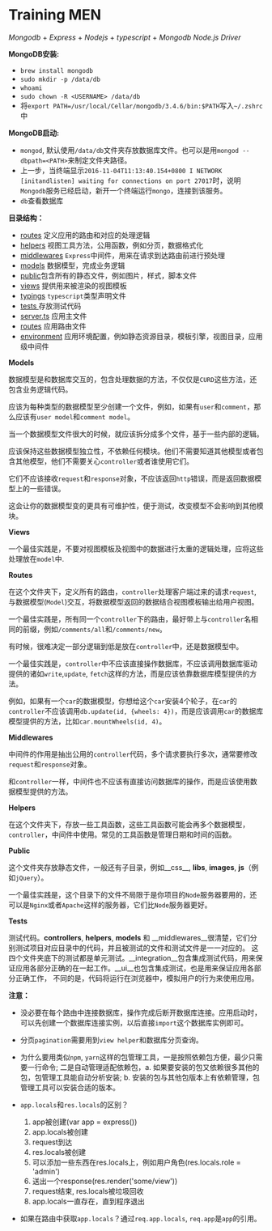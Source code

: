 # Training MEN

_Mongodb_ + _Express_ + _Nodejs_ + _typescript_ + _Mongodb Node.js Driver_

__MongoDB安装:__

*   `brew install mongodb`
*   `sudo mkdir -p /data/db`
*   `whoami`
*   `sudo chown -R <USERNAME> /data/db`
*   将`export PATH=/usr/local/Cellar/mongodb/3.4.6/bin:$PATH`写入`~/.zshrc`中

__MongoDB启动:__

*   `mongod`, 默认使用`/data/db`文件夹存放数据库文件。也可以是用`mongod --dbpath=<PATH>`来制定文件夹路径。
*   上一步，当终端显示`2016-11-04T11:13:40.154+0800 I NETWORK  [initandlisten] waiting for connections on port 27017`时，说明`Mongodb`服务已经启动，新开一个终端运行`mongo`，连接到该服务。
*   `db`查看数据库

__目录结构：__

*   [routes](./src/routes) 定义应用的路由和对应的处理逻辑
*   [helpers](./src/helpers) 视图工具方法，公用函数，例如分页，数据格式化
*   [middlewares](./src/middlewares) `Express`中间件，用来在请求到达路由前进行预处理
*   [models](./src/models) 数据模型，完成业务逻辑
*   [public](./src/public)包含所有的静态文件，例如图片，样式，脚本文件
*   [views](./src/views) 提供用来被渲染的视图模板
*   [typings](./src/typings) `typescript`类型声明文件
*   [tests ](./tests)存放测试代码
*   [server.ts](./src/server.ts) 应用主文件
*   [routes](./src/routes) 应用路由文件
*   [environment](./src/environment) 应用环境配置，例如静态资源目录，模板引擎，视图目录，应用级中间件

__Models__

数据模型是和数据库交互的，包含处理数据的方法，不仅仅是`CURD`这些方法，还包含业务逻辑代码。

应该为每种类型的数据模型至少创建一个文件，例如，如果有`user`和`comment`，那么应该有`user model`和`comment model`。

当一个数据模型文件很大的时候，就应该拆分成多个文件，基于一些内部的逻辑。

应该保持这些数据模型独立性，不依赖任何模块。他们不需要知道其他模型或者包含其他模型，他们不需要关心`controller`或者谁使用它们。

它们不应该接收`request`和`response`对象，不应该返回`http`错误，而是返回数据模型上的一些错误。

这会让你的数据模型变的更具有可维护性，便于测试，改变模型不会影响到其他模块。

__Views__

一个最佳实践是，不要对视图模板及视图中的数据进行太重的逻辑处理，应将这些处理放在`model`中.

__Routes__

在这个文件夹下，定义所有的路由，`controller`处理客户端过来的请求`request`, 与数据模型(`Model`)交互，将数据模型返回的数据结合视图模板输出给用户视图。

一个最佳实践是，所有同一个`controller`下的路由，最好带上与`controller`名相同的前缀，例如`/comments/all`和`/comments/new`。

有时候，很难决定一部分逻辑到低是放在`controller`中，还是数据模型中。

一个最佳实践是，`controller`中不应该直接操作数据库，不应该调用数据库驱动提供的诸如`write`,`update`, `fetch`这样的方法，而是应该依靠数据库模型提供的方法。

例如，如果有一个`car`的数据模型，你想给这个`car`安装4个轮子，在`car`的`controller`不应该调用`db.update(id, {wheels: 4})`，而是应该调用`car`的数据库模型提供的方法，比如`car.mountWheels(id, 4)`。

__Middlewares__

中间件的作用是抽出公用的`controller`代码，多个请求要执行多次，通常要修改`request`和`response`对象。

和`controller`一样，中间件也不应该有直接访问数据库的操作，而是应该使用数据模型提供的方法。

__Helpers__

在这个文件夹下，存放一些工具函数，这些工具函数可能会再多个数据模型，`controller`，中间件中使用。常见的工具函数是管理日期和时间的函数。

__Public__

这个文件夹存放静态文件，一般还有子目录，例如__css__, __libs__, __images__, __js__（例如`jQuery`）。

一个最佳实践是，这个目录下的文件不局限于是你项目的`Node`服务器要用的，还可以是`Nginx`或者`Apache`这样的服务器，它们比`Node`服务器更好。

__Tests__

测试代码。__controllers__, __helpers__, __models__ 和 __middlewares__很清楚，它们分别测试项目对应目录中的代码，并且被测试的文件和测试文件是一一对应的。
这四个文件夹底下的测试都是单元测试。__integration__包含集成测试代码，用来保证应用各部分正确的在一起工作。__ui__也包含集成测试，也是用来保证应用各部分正确工作，
不同的是，代码将运行在浏览器中，模拟用户的行为来使用应用。


__注意：__

* 没必要在每个路由中连接数据库，操作完成后断开数据库连接。应用启动时，可以先创建一个数据库连接实例，以后直接`import`这个数据库实例即可。

* 分页`pagination`需要用到`view helper`和数据库分页查询。

* 为什么要用类似`npm`, `yarn`这样的包管理工具，一是按照依赖包方便，最少只需要一行命令; 二是自动管理适配依赖包，a. 如果要安装的包又依赖很多其他的包，包管理工具能自动分析安装; b. 安装的包与其他包版本上有依赖管理，包管理工具可以安装合适的版本。

* `app.locals`和`res.locals`的区别？

    1. app被创建(var app = express())
    2. app.locals被创建
    3. request到达
    4. res.locals被创建
    5. 可以添加一些东西在res.locals上，例如用户角色(res.locals.role = 'admin')
    6. 送出一个response(res.render('some/view'))
    7. request结束, res.locals被垃圾回收
    8. app.locals一直存在，直到程序退出

* 如果在路由中获取`app.locals`？通过`req.app.locals`, `req.app`是`app`的引用。
